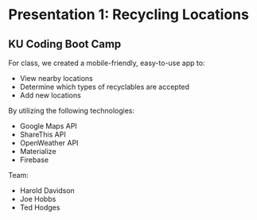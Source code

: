 # Presentation 1: Recycling Locations 
## KU Coding Boot Camp

For class, we created a mobile-friendly, easy-to-use app to:
- View nearby locations
- Determine which types of recyclables are accepted
- Add new locations

By utilizing the following technologies:
- Google Maps API
- ShareThis API
- OpenWeather API
- Materialize
- Firebase

Team: 
- Harold Davidson
- Joe Hobbs
- Ted Hodges